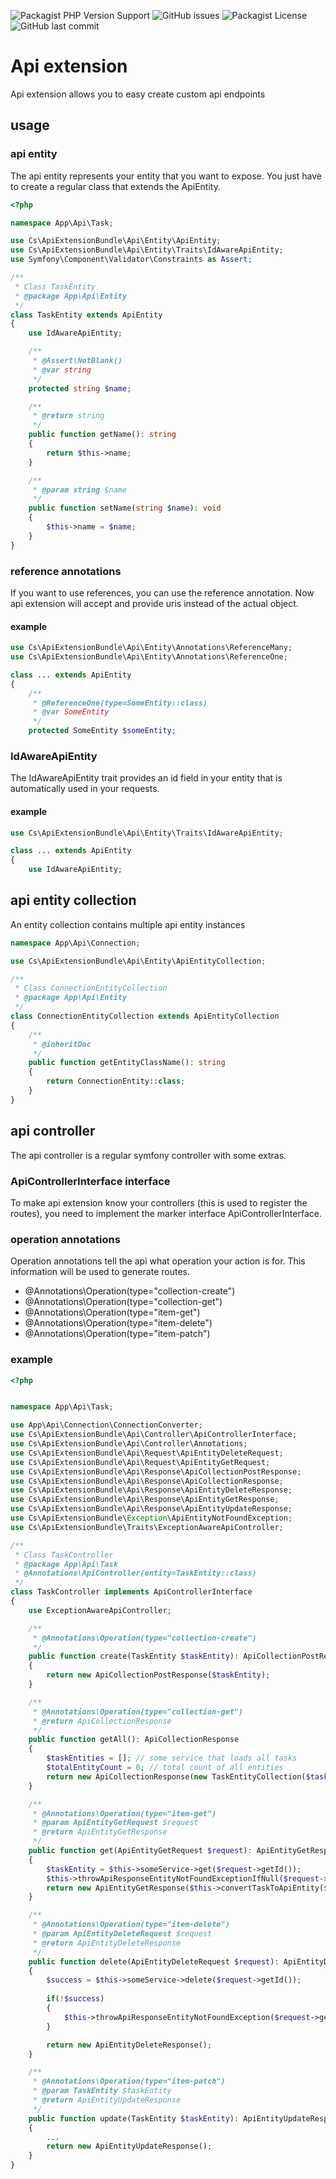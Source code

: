 ![Packagist PHP Version Support](https://img.shields.io/packagist/php-v/corey-mac/api-extension)
![GitHub issues](https://img.shields.io/github/issues/corey-mac/api-extension)
![Packagist License](https://img.shields.io/packagist/l/corey-mac/api-extension)
![GitHub last commit](https://img.shields.io/github/last-commit/corey-mac/api-extension)

# Api extension
Api extension allows you to easy create custom api endpoints

## usage
### api entity
The api entity represents your entity that you want to expose. You just have to create a regular class that extends the
ApiEntity.

```php
<?php

namespace App\Api\Task;

use Cs\ApiExtensionBundle\Api\Entity\ApiEntity;
use Cs\ApiExtensionBundle\Api\Entity\Traits\IdAwareApiEntity;
use Symfony\Component\Validator\Constraints as Assert;

/**
 * Class TaskEntity
 * @package App\Api\Entity
 */
class TaskEntity extends ApiEntity
{
    use IdAwareApiEntity;

    /**
     * @Assert\NotBlank()
     * @var string
     */
    protected string $name;

    /**
     * @return string
     */
    public function getName(): string
    {
        return $this->name;
    }

    /**
     * @param string $name
     */
    public function setName(string $name): void
    {
        $this->name = $name;
    }
}
```

### reference annotations
If you want to use references, you can use the reference annotation. Now api extension will accept and provide uris 
instead of the actual object.

#### example
```php
use Cs\ApiExtensionBundle\Api\Entity\Annotations\ReferenceMany;
use Cs\ApiExtensionBundle\Api\Entity\Annotations\ReferenceOne;

class ... extends ApiEntity
{
    /**
     * @ReferenceOne(type=SomeEntity::class)
     * @var SomeEntity
     */
    protected SomeEntity $someEntity;
```

### IdAwareApiEntity
The IdAwareApiEntity trait provides an id field in your entity that is automatically used in your requests.

#### example
```php
use Cs\ApiExtensionBundle\Api\Entity\Traits\IdAwareApiEntity;

class ... extends ApiEntity
{
    use IdAwareApiEntity;
```

## api entity collection
An entity collection contains multiple api entity instances

```php
namespace App\Api\Connection;

use Cs\ApiExtensionBundle\Api\Entity\ApiEntityCollection;

/**
 * Class ConnectionEntityCollection
 * @package App\Api\Entity
 */
class ConnectionEntityCollection extends ApiEntityCollection
{
    /**
     * @inheritDoc
     */
    public function getEntityClassName(): string
    {
        return ConnectionEntity::class;
    }
}
```

## api controller
The api controller is a regular symfony controller with some extras.

### ApiControllerInterface interface
To make api extension know your controllers (this is used to register the routes), you need to implement the marker 
interface ApiControllerInterface.

### operation annotations
Operation annotations tell the api what operation your action is for. This information will be used to generate routes.

*  @Annotations\Operation(type="collection-create")
*  @Annotations\Operation(type="collection-get")
*  @Annotations\Operation(type="item-get")
*  @Annotations\Operation(type="item-delete")
*  @Annotations\Operation(type="item-patch")

### example

```php
<?php


namespace App\Api\Task;

use App\Api\Connection\ConnectionConverter;
use Cs\ApiExtensionBundle\Api\Controller\ApiControllerInterface;
use Cs\ApiExtensionBundle\Api\Controller\Annotations;
use Cs\ApiExtensionBundle\Api\Request\ApiEntityDeleteRequest;
use Cs\ApiExtensionBundle\Api\Request\ApiEntityGetRequest;
use Cs\ApiExtensionBundle\Api\Response\ApiCollectionPostResponse;
use Cs\ApiExtensionBundle\Api\Response\ApiCollectionResponse;
use Cs\ApiExtensionBundle\Api\Response\ApiEntityDeleteResponse;
use Cs\ApiExtensionBundle\Api\Response\ApiEntityGetResponse;
use Cs\ApiExtensionBundle\Api\Response\ApiEntityUpdateResponse;
use Cs\ApiExtensionBundle\Exception\ApiEntityNotFoundException;
use Cs\ApiExtensionBundle\Traits\ExceptionAwareApiController;

/**
 * Class TaskController
 * @package App\Api\Task
 * @Annotations\ApiController(entity=TaskEntity::class)
 */
class TaskController implements ApiControllerInterface
{
    use ExceptionAwareApiController;

    /**
     * @Annotations\Operation(type="collection-create")
     */
    public function create(TaskEntity $taskEntity): ApiCollectionPostResponse
    {
        return new ApiCollectionPostResponse($taskEntity);
    }

    /**
     * @Annotations\Operation(type="collection-get")
     * @return ApiCollectionResponse
     */
    public function getAll(): ApiCollectionResponse
    {
        $taskEntities = []; // some service that loads all tasks
        $totalEntityCount = 0; // total count of all entities
        return new ApiCollectionResponse(new TaskEntityCollection($taskEntities, $totalEntityCount));
    }

    /**
     * @Annotations\Operation(type="item-get")
     * @param ApiEntityGetRequest $request
     * @return ApiEntityGetResponse
     */
    public function get(ApiEntityGetRequest $request): ApiEntityGetResponse
    {
        $taskEntity = $this->someService->get($request->getId());
        $this->throwApiResponseEntityNotFoundExceptionIfNull($request->getId(), $task);
        return new ApiEntityGetResponse($this->convertTaskToApiEntity($task));
    }

    /**
     * @Annotations\Operation(type="item-delete")
     * @param ApiEntityDeleteRequest $request
     * @return ApiEntityDeleteResponse
     */
    public function delete(ApiEntityDeleteRequest $request): ApiEntityDeleteResponse
    {
        $success = $this->someService->delete($request->getId());
        
        if(!$success)
        {
            $this->throwApiResponseEntityNotFoundException($request->getId());
        }

        return new ApiEntityDeleteResponse();
    }

    /**
     * @Annotations\Operation(type="item-patch")
     * @param TaskEntity $taskEntity
     * @return ApiEntityUpdateResponse
     */
    public function update(TaskEntity $taskEntity): ApiEntityUpdateResponse
    {
        ...
        return new ApiEntityUpdateResponse();
    }
}
```